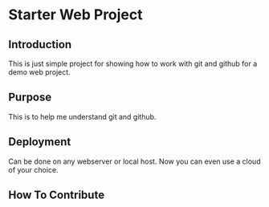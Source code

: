 # Starter Web Project

## Introduction

This is just simple project for showing how to work with git and github for a demo web project.

## Purpose

This is to help me understand git and github.

## Deployment

Can be done on any webserver or local host.
Now you can even use a cloud of your choice.

## How To Contribute 